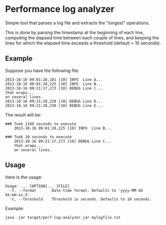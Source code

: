 # Performance log analyzer

Simple tool that parses a log file and extracts the "longest" operations.

This is done by parsing the timestamp at the beginning of each line, computing the elapsed time between each couple of lines, and keeping the lines for which the elapsed time exceeds a threshold (default = 10 seconds).

## Example

Suppose you have the following file:

    2013-10-16 09:01:28,181 [10] INFO  Line A...
    2013-10-16 09:01:28,225 [10] INFO  Line B...
    2013-10-16 09:21:17,273 [10] DEBUG Line C...
    that wraps...
    on several lines.
    2013-10-16 09:21:28,228 [10] DEBUG Line D...
    2013-10-16 09:21:28,230 [10] DEBUG Line E...

The result will be:

    ### Took 1189 seconds to execute
        2013-10-16 09:01:28,225 [10] INFO  Line B...
    
    ### Took 10 seconds to execute
        2013-10-16 09:21:17,273 [10] DEBUG Line C...
        that wraps...
        on several lines.

## Usage

Here is the usage:

    Usage: ... [OPTION]... [FILE]
      -f, --format       Date-time format. Defaults to 'yyyy-MM-dd kk:mm:ss,S'.
      -t, --threshold    Threshold in seconds. Defaults to 10 seconds.

Example:

    java -jar target/perf-log-analyzer.jar mylogfile.txt